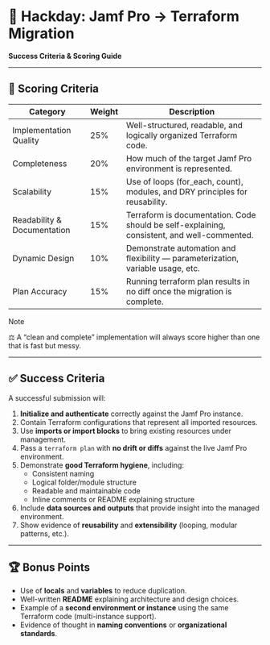 # 🧠 Hackday: Jamf Pro → Terraform Migration

**Success Criteria & Scoring Guide**

---

## 🧮 Scoring Criteria

| Category                    | Weight | Description                                                                                 |
| --------------------------- | ------ | ------------------------------------------------------------------------------------------- |
| Implementation Quality      | 25%    | Well-structured, readable, and logically organized Terraform code.                          |
| Completeness                | 20%    | How much of the target Jamf Pro environment is represented.                                 |
| Scalability                 | 15%    | Use of loops (for_each, count), modules, and DRY principles for reusability.                |
| Readability & Documentation | 15%    | Terraform is documentation. Code should be self-explaining, consistent, and well-commented. |
| Dynamic Design              | 10%    | Demonstrate automation and flexibility — parameterization, variable usage, etc.             |
| Plan Accuracy               | 15%    | Running terraform plan results in no diff once the migration is complete.                   |

> [!NOTE]
> ⚖️ A “clean and complete” implementation will always score higher than one that is fast but messy.

---

## ✅ Success Criteria

A successful submission will:

1. **Initialize and authenticate** correctly against the Jamf Pro instance.
2. Contain Terraform configurations that represent all imported resources.
3. Use **imports or import blocks** to bring existing resources under management.
4. Pass a `terraform plan` with **no drift or diffs** against the live Jamf Pro environment.
5. Demonstrate **good Terraform hygiene**, including:
   - Consistent naming
   - Logical folder/module structure
   - Readable and maintainable code
   - Inline comments or README explaining structure
6. Include **data sources and outputs** that provide insight into the managed environment.
7. Show evidence of **reusability** and **extensibility** (looping, modular patterns, etc.).

---

## 🏆 Bonus Points

- Use of **locals** and **variables** to reduce duplication.
- Well-written **README** explaining architecture and design choices.
- Example of a **second environment or instance** using the same Terraform code (multi-instance support).
- Evidence of thought in **naming conventions** or **organizational standards**.
